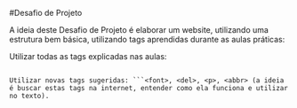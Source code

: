 #Desafio de Projeto

A ideia deste Desafio de Projeto é elaborar um website, utilizando uma estrutura bem básica, utilizando tags aprendidas durante as aulas práticas:
 
Utilizar todas as tags explicadas nas aulas:
`````` <h1> até <h6>, <p>, <mark>, <small>, <i>, <u>, <strong>, <ol>, <ul>, <li>, <a>, <hr>, <sub>, <sup>, <blockquote>;

Utilizar novas tags sugeridas: ```<font>, <del>, <p>, <abbr> (a ideia é buscar estas tags na internet, entender como ela funciona e utilizar no texto).